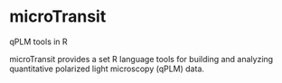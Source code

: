 # microTransit
qPLM tools in R

microTransit provides a set R language tools for building and analyzing quantitative polarized light microscopy (qPLM) data.
